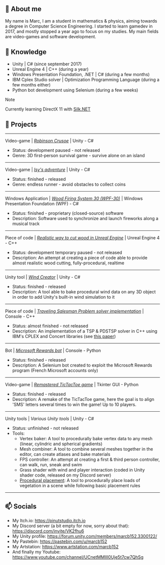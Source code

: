 ## 👋 About me

My name is Marc, I am a student in mathematics & physics, aiming towards a degree in Computer Science Engineering.
I started to learn gamedev in 2017, and mostly stopped a year ago to focus on my studies. My main fields are video-games and software development.

## 🌱 Knowledge

  - Unity | C# (since september 2017)
  - Unreal Engine 4 | C++ (during a year)
  - Windows Presentation Foundation, .NET | C# (during a few months)
  - IBM Cplex Studio solver | Optimization Programming Language (during a few months either)
  - Python bot development using Selenium (during a few weeks)

> [!NOTE]
> Currently learning DirectX 11 with [Silk.NET](https://github.com/dotnet/Silk.NET)

## 🔨 Projects

---

Video-game | *[Robinson Crusoe](https://pinutstudio.itch.io/robinson-crusoe)* | Unity - C#
  - Status: development paused - not released
  - Genre: 3D first-person survival game - survive alone on an island

---

Video-game | *[Isy's adventure](https://pinutstudio.itch.io/endless-runner)* | Unity - C#
  - Status: finished - released
  - Genre: endless runner - avoid obstacles to collect coins

---

Windows Application | *[Wood Firing System 30 (WPF-30)](https://youtu.be/idvNGB1PbCM)* | Windows Presentation Foundation (WPF) - C#
  - Status: finished - proprietary (closed-source) software
  - Description: Software used to synchronize and launch fireworks along a musical track

---

Piece of code | *[Realistic way to cut wood in Unreal Engine](https://youtu.be/gYtFAXl5N8A)* | Unreal Engine 4 - C++
  - Status: development temporary paused - not released
  - Description: An attempt at creating a piece of code able to provide almost realistic wood cutting, fully-procedural, realtime

---

Unity tool | *[Wind Creator](https://github.com/marcb152/Wind-Creator)* | Unity - C#
  - Status: finished - released
  - Description: A tool able to bake procedural wind data on any 3D object in order to add Unity's built-in wind simulation to it

---

Piece of code | *[Traveling Salesman Problem solver implementation](https://github.com/marcb152/TSP-Cplex-solver-cpp)* | Console - C++
  - Status: almost finished - not released
  - Description: An implementation of a TSP & PDSTSP solver in C++ using IBM's CPLEX and Concert libraries (see [this paper](https://theses.hal.science/tel-03554311))

---

Bot | *[Microsoft Rewards bot](https://github.com/marcb152/msft-rewards-bot)* | Console - Python
  - Status: finished - released
  - Description: A Selenium bot created to exploit the Microsoft Rewards program (French Microsoft accounts only)

---

Video-game | *[Remastered TicTacToe game](https://github.com/marcb152/tictactoe_remastered_sms)* | Tkinter GUI - Python
  - Status: finished - released
  - Description: A remake of the TicTacToe game, here the goal is to align 'SMS' letters several times to win the game! Up to 10 players.

---

Unity tools | *Various Unity tools* | Unity - C#
  - Status: unfinished - not released
  - Tools:
	- Vertex baker: A tool to procedurally bake vertex data to any mesh (linear, cylindric and spherical gradients)
	- Mesh combiner: A tool to combine several meshes together in the editor, can create atlases and bake materials
	- FPS controller: An attempt at creating a first & third person controller, can walk, run, sneak and swim
	- Grass shader with wind and player interaction (coded in Unity shader code, released on my Discord server)
	- [Procedural placement](https://www.artstation.com/artwork/aYZqbL): A tool to procedurally place loads of vegetation in a scene while following basic placement rules
---

## 📫 Socials

  - My Itch.io: https://pinutstudio.itch.io
  - My Discord server (a bit empty for now, sorry about that): https://discord.com/invite/VK2fhu6
  - My Unity profile: https://forum.unity.com/members/marcb152.3300122/
  - My Pastebin: https://pastebin.com/u/marcb152
  - My Artstation: https://www.artstation.com/marcb152
  - And finally my Youtube: https://www.youtube.com/channel/UCnetMMIII0Uje5t7cw7QhSg
